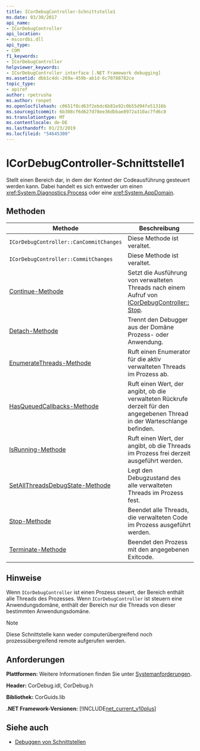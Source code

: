 ```yaml
---
title: ICorDebugController-Schnittstelle1
ms.date: 03/30/2017
api_name:
- ICorDebugController
api_location:
- mscordbi.dll
api_type:
- COM
f1_keywords:
- ICorDebugController
helpviewer_keywords:
- ICorDebugController interface [.NET Framework debugging]
ms.assetid: dbb1c4dc-269a-459b-ab1d-6c70788782ce
topic_type:
- apiref
author: rpetrusha
ms.author: ronpet
ms.openlocfilehash: c0651f8cd63f2ebdc6b81e92c0b55d94fe51316b
ms.sourcegitcommit: 6b308cf6d627d78ee36dbbae8972a310ac7fd6c8
ms.translationtype: MT
ms.contentlocale: de-DE
ms.lasthandoff: 01/23/2019
ms.locfileid: "54645300"
---
```

# <a name="icordebugcontroller-interface1"></a>ICorDebugController-Schnittstelle1
Stellt einen Bereich dar, in dem der Kontext der Codeausführung gesteuert werden kann. Dabei handelt es sich entweder um einen <xref:System.Diagnostics.Process> oder eine <xref:System.AppDomain>.  
  
## <a name="methods"></a>Methoden  
  
|Methode|Beschreibung|  
|------------|-----------------|  
|`ICorDebugController::CanCommitChanges`|Diese Methode ist veraltet.|  
|`ICorDebugController::CommitChanges`|Diese Methode ist veraltet.|  
|[Continue-Methode](../../../../docs/framework/unmanaged-api/debugging/icordebugcontroller-continue-method.md)|Setzt die Ausführung von verwalteten Threads nach einem Aufruf von [ICorDebugController:: Stop](../../../../docs/framework/unmanaged-api/debugging/icordebugcontroller-stop-method.md).|  
|[Detach-Methode](../../../../docs/framework/unmanaged-api/debugging/icordebugcontroller-detach-method.md)|Trennt den Debugger aus der Domäne Prozess- oder Anwendung.|  
|[EnumerateThreads-Methode](../../../../docs/framework/unmanaged-api/debugging/icordebugcontroller-enumeratethreads-method.md)|Ruft einen Enumerator für die aktiv verwalteten Threads im Prozess ab.|  
|[HasQueuedCallbacks-Methode](../../../../docs/framework/unmanaged-api/debugging/icordebugcontroller-hasqueuedcallbacks-method.md)|Ruft einen Wert, der angibt, ob die verwalteten Rückrufe derzeit für den angegebenen Thread in der Warteschlange befinden.|  
|[IsRunning-Methode](../../../../docs/framework/unmanaged-api/debugging/icordebugcontroller-isrunning-method.md)|Ruft einen Wert, der angibt, ob die Threads im Prozess frei derzeit ausgeführt werden.|  
|[SetAllThreadsDebugState-Methode](../../../../docs/framework/unmanaged-api/debugging/icordebugcontroller-setallthreadsdebugstate-method.md)|Legt den Debugzustand des alle verwalteten Threads im Prozess fest.|  
|[Stop-Methode](../../../../docs/framework/unmanaged-api/debugging/icordebugcontroller-stop-method.md)|Beendet alle Threads, die verwalteten Code im Prozess ausgeführt werden.|  
|[Terminate-Methode](../../../../docs/framework/unmanaged-api/debugging/icordebugcontroller-terminate-method.md)|Beendet den Prozess mit den angegebenen Exitcode.|  
  
## <a name="remarks"></a>Hinweise  
 Wenn `ICorDebugController` ist einen Prozess steuert, der Bereich enthält alle Threads des Prozesses. Wenn `ICorDebugController` ist steuern eine Anwendungsdomäne, enthält der Bereich nur die Threads von dieser bestimmten Anwendungsdomäne.  
  
> [!NOTE]
>  Diese Schnittstelle kann weder computerübergreifend noch prozessübergreifend remote aufgerufen werden.  
  
## <a name="requirements"></a>Anforderungen  
 **Plattformen:** Weitere Informationen finden Sie unter [Systemanforderungen](../../../../docs/framework/get-started/system-requirements.md).  
  
 **Header:** CorDebug.idl, CorDebug.h  
  
 **Bibliothek:** CorGuids.lib  
  
 **.NET Framework-Versionen:** [!INCLUDE[net_current_v10plus](../../../../includes/net-current-v10plus-md.md)]  
  
## <a name="see-also"></a>Siehe auch
- [Debuggen von Schnittstellen](../../../../docs/framework/unmanaged-api/debugging/debugging-interfaces.md)
